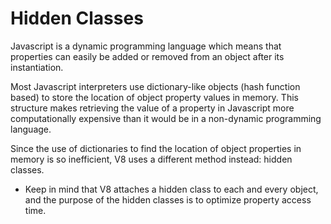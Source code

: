 # Hidden Classes

Javascript is a dynamic programming language which means that properties can easily be added or removed from an object after its instantiation.

Most Javascript interpreters use dictionary-like objects (hash function based) to store the location of object property values in memory. This structure makes retrieving the value of a property in Javascript more computationally expensive than it would be in a non-dynamic programming language.

Since the use of dictionaries to find the location of object properties in memory is so inefficient, V8 uses a different method instead: hidden classes.

* Keep in mind that V8 attaches a hidden class to each and every object, and the purpose of the hidden classes is to optimize property access time.
